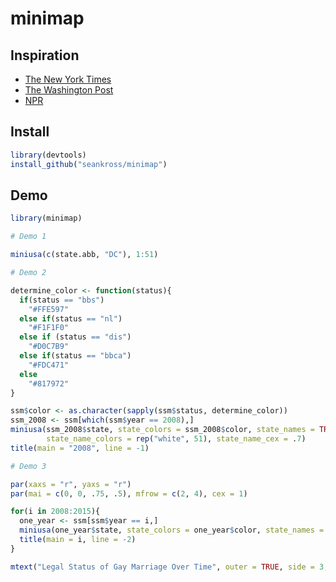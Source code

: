 # minimap

## Inspiration

- [The New York Times](http://www.nytimes.com/interactive/2015/03/04/us/gay-marriage-state-by-state.html)
- [The Washington Post](https://www.washingtonpost.com/graphics/national/minimum-wage/)
- [NPR](http://blog.apps.npr.org/2015/05/11/hex-tile-maps.html)

## Install

```r
library(devtools)
install_github("seankross/minimap")
```

## Demo

```r
library(minimap)

# Demo 1

miniusa(c(state.abb, "DC"), 1:51)

# Demo 2

determine_color <- function(status){
  if(status == "bbs")
    "#FFE597"
  else if(status == "nl")
    "#F1F1F0"
  else if (status == "dis")
    "#D0C7B9"
  else if(status == "bbca")
    "#FDC471"
  else
    "#817972"
}

ssm$color <- as.character(sapply(ssm$status, determine_color))
ssm_2008 <- ssm[which(ssm$year == 2008),]
miniusa(ssm_2008$state, state_colors = ssm_2008$color, state_names = TRUE,
        state_name_colors = rep("white", 51), state_name_cex = .7)
title(main = "2008", line = -1)

# Demo 3

par(xaxs = "r", yaxs = "r")
par(mai = c(0, 0, .75, .5), mfrow = c(2, 4), cex = 1)

for(i in 2008:2015){
  one_year <- ssm[ssm$year == i,]
  miniusa(one_year$state, state_colors = one_year$color, state_names = FALSE)
  title(main = i, line = -2)
}

mtext("Legal Status of Gay Marriage Over Time", outer = TRUE, side = 3, line = -2)
```
